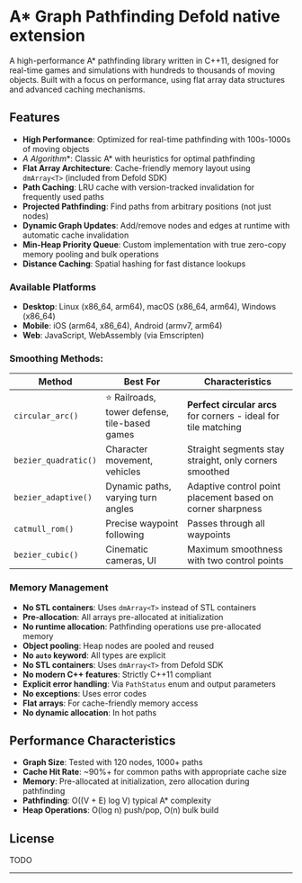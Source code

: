 
# A* Graph Pathfinding  Defold native extension

A high-performance A* pathfinding library written in C++11, designed for real-time games and simulations with hundreds to thousands of moving objects. Built with a focus on performance, using flat array data structures and advanced caching mechanisms.



## Features

- **High Performance**: Optimized for real-time pathfinding with 100s-1000s of moving objects
- **A* Algorithm**: Classic A* with heuristics for optimal pathfinding
- **Flat Array Architecture**: Cache-friendly memory layout using `dmArray<T>` (included from Defold SDK)
- **Path Caching**: LRU cache with version-tracked invalidation for frequently used paths
- **Projected Pathfinding**: Find paths from arbitrary positions (not just nodes)
- **Dynamic Graph Updates**: Add/remove nodes and edges at runtime with automatic cache invalidation
- **Min-Heap Priority Queue**: Custom implementation with true zero-copy memory pooling and bulk operations
- **Distance Caching**: Spatial hashing for fast distance lookups


### Available Platforms

- **Desktop**: Linux (x86_64, arm64), macOS (x86_64, arm64), Windows (x86_64)
- **Mobile**: iOS (arm64, x86_64), Android (armv7, arm64)
- **Web**: JavaScript, WebAssembly (via Emscripten)


### Smoothing Methods:

| Method | Best For | Characteristics |
|--------|----------|-----------------|
| `circular_arc()` | ⭐ Railroads, tower defense, tile-based games | **Perfect circular arcs** for corners - ideal for tile matching |
| `bezier_quadratic()` | Character movement, vehicles | Straight segments stay straight, only corners smoothed |
| `bezier_adaptive()` | Dynamic paths, varying turn angles | Adaptive control point placement based on corner sharpness |
| `catmull_rom()` | Precise waypoint following | Passes through all waypoints |
| `bezier_cubic()` | Cinematic cameras, UI | Maximum smoothness with two control points |


### Memory Management

- **No STL containers**: Uses `dmArray<T>` instead of STL containers
- **Pre-allocation**: All arrays pre-allocated at initialization
- **No runtime allocation**: Pathfinding operations use pre-allocated memory
- **Object pooling**: Heap nodes are pooled and reused
- **No `auto` keyword**: All types are explicit
- **No STL containers**: Uses `dmArray<T>` from Defold SDK
- **No modern C++ features**: Strictly C++11 compliant
- **Explicit error handling**: Via `PathStatus` enum and output parameters
- **No exceptions**: Uses error codes
- **Flat arrays**: For cache-friendly memory access
- **No dynamic allocation**: In hot paths

## Performance Characteristics

- **Graph Size**: Tested with 120 nodes, 1000+ paths
- **Cache Hit Rate**: ~90%+ for common paths with appropriate cache size
- **Memory**: Pre-allocated at initialization, zero allocation during pathfinding
- **Pathfinding**: O((V + E) log V) typical A* complexity
- **Heap Operations**: O(log n) push/pop, O(n) bulk build



## License

TODO

---


